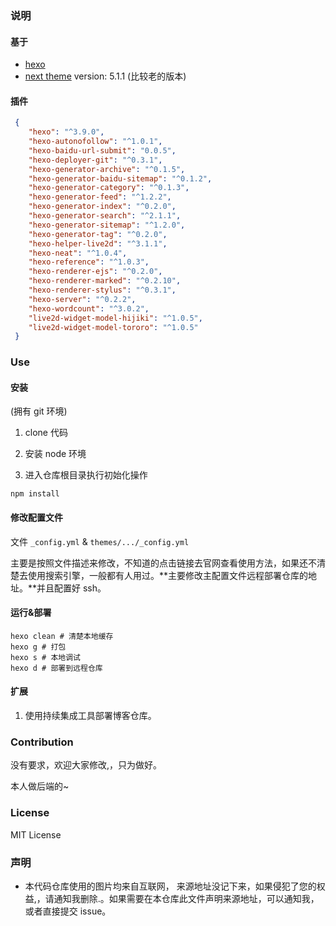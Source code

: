 ### 说明
#### 基于
* [hexo](https://hexo.io/zh-cn/index.html) 
* [next theme](https://theme-next.iissnan.com/) version: 5.1.1 (比较老的版本)

#### 插件

```json
 {
    "hexo": "^3.9.0",
    "hexo-autonofollow": "^1.0.1",
    "hexo-baidu-url-submit": "0.0.5",
    "hexo-deployer-git": "^0.3.1",
    "hexo-generator-archive": "^0.1.5",
    "hexo-generator-baidu-sitemap": "^0.1.2",
    "hexo-generator-category": "^0.1.3",
    "hexo-generator-feed": "^1.2.2",
    "hexo-generator-index": "^0.2.0",
    "hexo-generator-search": "^2.1.1",
    "hexo-generator-sitemap": "^1.2.0",
    "hexo-generator-tag": "^0.2.0",
    "hexo-helper-live2d": "^3.1.1",
    "hexo-neat": "^1.0.4",
    "hexo-reference": "^1.0.3",
    "hexo-renderer-ejs": "^0.2.0",
    "hexo-renderer-marked": "^0.2.10",
    "hexo-renderer-stylus": "^0.3.1",
    "hexo-server": "^0.2.2",
    "hexo-wordcount": "^3.0.2",
    "live2d-widget-model-hijiki": "^1.0.5",
    "live2d-widget-model-tororo": "^1.0.5"
 }
```
### Use
#### 安装
(拥有 git 环境)

1. clone 代码

2. 安装 node 环境

3. 进入仓库根目录执行初始化操作
```shell script
npm install
```
#### 修改配置文件

文件 `_config.yml` & `themes/.../_config.yml`

主要是按照文件描述来修改，不知道的点击链接去官网查看使用方法，如果还不清楚去使用搜索引擎，一般都有人用过。**主要修改主配置文件远程部署仓库的地址。**并且配置好 ssh。

#### 运行&部署
```shell script
hexo clean # 清楚本地缓存
hexo g # 打包
hexo s # 本地调试
hexo d # 部署到远程仓库
```
#### 扩展
1. 使用持续集成工具部署博客仓库。

### Contribution
没有要求，欢迎大家修改,，只为做好。

本人做后端的~

### License

MIT License

### 声明
* 本代码仓库使用的图片均来自互联网， 来源地址没记下来，如果侵犯了您的权益,，请通知我删除.。如果需要在本仓库此文件声明来源地址，可以通知我， 或者直接提交 issue。